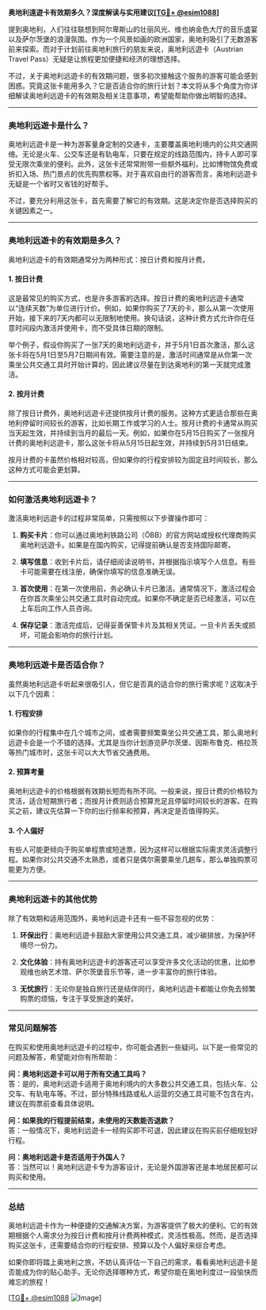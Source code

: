 **奥地利遠遊卡有效期多久？深度解读与实用建议[[TG💪+ @esim1088](https://t.me/s/esim1088)]**

提到奥地利，人们往往联想到阿尔卑斯山的壮丽风光、维也纳金色大厅的音乐盛宴以及萨尔茨堡的浪漫氛围。作为一个风景如画的欧洲国家，奥地利吸引了无数游客前来探索。而对于计划前往奥地利旅行的朋友来说，奥地利远遊卡（Austrian Travel Pass）无疑是让旅程更加便捷和经济的理想选择。

不过，关于奥地利远遊卡的有效期问题，很多初次接触这个服务的游客可能会感到困惑。究竟这张卡能用多久？它是否适合你的旅行计划？本文将从多个角度为你详细解读奥地利远遊卡的有效期及相关注意事项，希望能帮助你做出明智的选择。

---

### **奥地利远遊卡是什么？**

奥地利远遊卡是一种为游客量身定制的交通卡，主要覆盖奥地利境内的公共交通网络。无论是火车、公交车还是有轨电车，只要在规定的线路范围内，持卡人即可享受无限次乘坐的便利。此外，这张卡还常常附带一些额外福利，比如博物馆免费或折扣入场、热门景点的优先购票权等。对于喜欢自由行的游客而言，奥地利远遊卡无疑是一个省时又省钱的好帮手。

不过，要充分利用这张卡，首先需要了解它的有效期。这是决定你是否选择购买的关键因素之一。

---

### **奥地利远遊卡的有效期是多久？**

奥地利远遊卡的有效期通常分为两种形式：按日计费和按月计费。

#### **1. 按日计费**
这是最常见的购买方式，也是许多游客的选择。按日计费的奥地利远遊卡通常以“连续天数”为单位进行计价。例如，如果你购买了7天的卡，那么从第一次使用开始，接下来的7天内都可以无限制地使用。换句话说，这种计费方式允许你在任意时间段内激活并使用卡，而不受具体日期的限制。

举个例子，假设你购买了一张7天的奥地利远遊卡，并于5月1日首次激活，那么这张卡将在5月1日至5月7日期间有效。需要注意的是，激活时间通常是从你第一次乘坐公共交通工具时开始计算的，因此建议尽量在到达奥地利的第一天就完成激活。

#### **2. 按月计费**
除了按日计费外，奥地利远遊卡还提供按月计费的服务。这种方式更适合那些在奥地利停留时间较长的游客，比如长期工作或学习的人士。按月计费的卡通常从购买当天起生效，并持续到当月的最后一天。例如，如果你在5月15日购买了一张按月计费的奥地利远遊卡，那么这张卡将从5月15日起生效，并持续到5月31日结束。

按月计费的卡虽然价格相对较高，但如果你的行程安排较为固定且时间较长，那么这种方式可能会更划算。

---

### **如何激活奥地利远遊卡？**

激活奥地利远遊卡的过程非常简单，只需按照以下步骤操作即可：

1. **购买卡片**：你可以通过奥地利铁路公司（ÖBB）的官方网站或授权代理商购买奥地利远遊卡。如果是在国内购买，记得提前确认是否支持国际邮寄。
   
2. **填写信息**：收到卡片后，请仔细阅读说明书，并根据指示填写个人信息。有些卡可能需要在线注册，确保你填写的信息准确无误。

3. **首次使用**：在第一次使用前，务必确认卡片已激活。通常情况下，激活过程会在你首次乘坐公共交通工具时自动完成。如果你不确定是否已经激活，可以在上车后向工作人员咨询。

4. **保存记录**：激活完成后，记得妥善保管卡片及其相关凭证。一旦卡片丢失或损坏，可能会影响你的旅行计划。

---

### **奥地利远遊卡是否适合你？**

虽然奥地利远遊卡听起来很吸引人，但它是否真的适合你的旅行需求呢？这取决于以下几个因素：

#### **1. 行程安排**
如果你的行程集中在几个城市之间，或者需要频繁乘坐公共交通工具，那么奥地利远遊卡会是一个不错的选择。尤其是当你计划游览萨尔茨堡、因斯布鲁克、格拉茨等热门城市时，这张卡可以大大节省交通费用。

#### **2. 预算考量**
奥地利远遊卡的价格根据有效期长短而有所不同。一般来说，按日计费的价格较为灵活，适合短期旅行者；而按月计费则适合预算充足且停留时间较长的游客。在购买之前，建议先估算一下你的出行频率和预算，再决定是否值得购买。

#### **3. 个人偏好**
有些人可能更倾向于购买单程票或短途票，因为这样可以根据实际需求灵活调整行程。如果你对公共交通不太熟悉，或者只是偶尔需要乘坐几趟车，那么单独购票可能更为方便。

---

### **奥地利远遊卡的其他优势**

除了有效期和适用范围外，奥地利远遊卡还有一些不容忽视的优势：

1. **环保出行**：奥地利远遊卡鼓励大家使用公共交通工具，减少碳排放，为保护环境尽一份力。
   
2. **文化体验**：持有奥地利远遊卡的游客还可以享受许多文化活动的优惠，比如参观维也纳艺术馆、萨尔茨堡音乐节等，进一步丰富你的旅行体验。

3. **无忧旅行**：无论你是独自旅行还是结伴同行，奥地利远遊卡都能让你免去频繁购票的烦恼，专注于享受旅途的美好。

---

### **常见问题解答**

在购买和使用奥地利远遊卡的过程中，你可能会遇到一些疑问。以下是一些常见的问题及解答，希望能对你有所帮助：

**问：奥地利远遊卡可以用于所有交通工具吗？**  
答：是的，奥地利远遊卡适用于奥地利境内的大多数公共交通工具，包括火车、公交车、有轨电车等。不过，部分特殊线路或私人运营的交通工具可能不包含在内，建议在购票前查看具体说明。

**问：如果我的行程提前结束，未使用的天数能否退款？**  
答：一般情况下，奥地利远遊卡一经购买即不可退，因此建议在购买前仔细规划好行程。

**问：奥地利远遊卡是否适用于外国人？**  
答：当然可以！奥地利远遊卡专为游客设计，无论是外国游客还是本地居民都可以购买和使用。

---

### **总结**

奥地利远遊卡作为一种便捷的交通解决方案，为游客提供了极大的便利。它的有效期根据个人需求分为按日计费和按月计费两种模式，灵活性极高。然而，是否选择购买这张卡，还需要结合你的行程安排、预算以及个人偏好来综合考虑。

如果你即将踏上奥地利之旅，不妨认真评估一下自己的需求，看看奥地利远遊卡是否能成为你的贴心助手。无论你选择哪种方式，希望你能在奥地利度过一段愉快而难忘的旅程！

[[TG💪+ @esim1088](https://t.me/s/esim1088) ![Image](https://i.postimg.cc/4NQfJmqS/Snipaste-2025-05-13-00-14-12.png)]